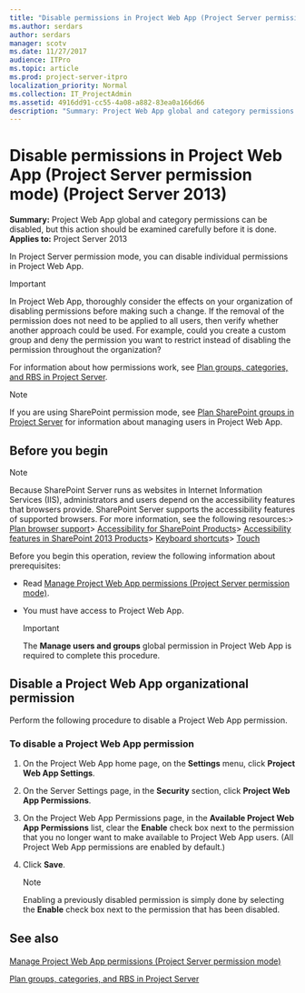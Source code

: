 ```yaml
---
title: "Disable permissions in Project Web App (Project Server permission mode) (Project Server 2013)"
ms.author: serdars
author: serdars
manager: scotv
ms.date: 11/27/2017
audience: ITPro
ms.topic: article
ms.prod: project-server-itpro
localization_priority: Normal
ms.collection: IT_ProjectAdmin
ms.assetid: 4916dd91-cc55-4a08-a882-83ea0a166d66
description: "Summary: Project Web App global and category permissions can be disabled, but this action should be examined carefully before it is done."
---
```


# Disable permissions in Project Web App (Project Server permission mode) (Project Server 2013)
 
 **Summary:** Project Web App global and category permissions can be disabled, but this action should be examined carefully before it is done.<br/>
**Applies to:** Project Server 2013
  
In Project Server permission mode, you can disable individual permissions in Project Web App.
  
> [!IMPORTANT]
> In Project Web App, thoroughly consider the effects on your organization of disabling permissions before making such a change. If the removal of the permission does not need to be applied to all users, then verify whether another approach could be used. For example, could you create a custom group and deny the permission you want to restrict instead of disabling the permission throughout the organization? 
  
For information about how permissions work, see [Plan groups, categories, and RBS in Project Server](plan-groups-categories-and-rbs-in-project-server.md).
  
> [!NOTE]
> If you are using SharePoint permission mode, see [Plan SharePoint groups in Project Server](plan-sharepoint-groups-in-project-server.md) for information about managing users in Project Web App.
  
## Before you begin

> [!NOTE]
>  Because SharePoint Server runs as websites in Internet Information Services (IIS), administrators and users depend on the accessibility features that browsers provide. SharePoint Server supports the accessibility features of supported browsers. For more information, see the following resources:> [Plan browser support](https://go.microsoft.com/fwlink/p/?LinkId=246502)> [Accessibility for SharePoint Products](https://technet.microsoft.com/library/94ad4316-1077-400a-b17e-a2085a5a7312.aspx)> [Accessibility features in SharePoint 2013 Products](https://go.microsoft.com/fwlink/p/?LinkId=246501)> [Keyboard shortcuts](https://go.microsoft.com/fwlink/p/?LinkID=246504)> [Touch](https://go.microsoft.com/fwlink/p/?LinkId=246506)
  
Before you begin this operation, review the following information about prerequisites:
  
- Read [Manage Project Web App permissions (Project Server permission mode)](manage-project-web-app-permissions-project-server-permission-mode.md).
    
- You must have access to Project Web App.
    
    > [!IMPORTANT]
    > The **Manage users and groups** global permission in Project Web App is required to complete this procedure.
  
## Disable a Project Web App organizational permission

Perform the following procedure to disable a Project Web App permission.
  
### To disable a Project Web App permission

1. On the Project Web App home page, on the **Settings** menu, click **Project Web App Settings**.
    
2. On the Server Settings page, in the **Security** section, click **Project Web App Permissions**.
    
3. On the Project Web App Permissions page, in the **Available Project Web App Permissions** list, clear the **Enable** check box next to the permission that you no longer want to make available to Project Web App users. (All Project Web App permissions are enabled by default.)
    
4. Click **Save**.
    
    > [!NOTE]
    > Enabling a previously disabled permission is simply done by selecting the **Enable** check box next to the permission that has been disabled.
  
## See also

#### 

[Manage Project Web App permissions (Project Server permission mode)](manage-project-web-app-permissions-project-server-permission-mode.md)
  
[Plan groups, categories, and RBS in Project Server](plan-groups-categories-and-rbs-in-project-server.md)

